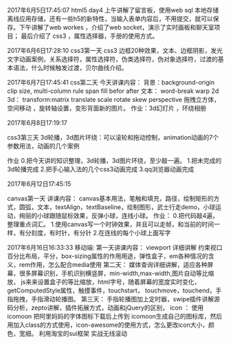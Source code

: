 2017年6月5日17:45:07
 html5 day4
 上午讲解了留言板，使用web sql  本地存储 离线应用存储，还有一些h5的新特性，当输入表单内容后，不用提交，就可以保存。下午讲解了web workes ，介绍了web socket，演示了实时画板和聊天室项目； 最后介绍了 css3  ，属性选择器，手册的使用方式。

2017年6月6日17:28:10
css3第一天
css3 边框20种效果，文本、边框阴影，发光文字动画案例，关系选择符，属性选择符，伪类选择符，伪对象选择符，过渡的基本语法，什么时候触发过渡，贝尔曲线介绍。

2017年6月7日17:45:41
css第二天
今天讲课内容：
背景：background-origin clip size, multi-column rule span fill befor after 
文本： word-break warp
2d 3d： transform:matrix translate scale rotate skew perspective
拖拽立方体，空间移动 ，旋转轴设置，变形背面新的图片。
作业：3d幻灯片 ，环绕相册

2017年6月8日17:19:17

css3第三天
3d轮播，3d图片环绕：可以滚轮和拖动控制，animation动画的7个参数用法，动画的几个案例

作业
0.把今天讲的知识整理，3d轮播，3d图片环绕，至少敲一遍。
1.把未完成的3d轮播完成
2.把手心输入法的几个css3动画完成
3.qq浏览器动画完成

2017年6月12日17:45:15

canvas第一天
讲课内容：
    canvas基本用法，笔触和填充，路径，绘制矩形的方式，圆弧，文本，textAlign，textBaseline，绘制图形，武士行走demo，小球运动，绚丽的小球跟随鼠标效果，反弹小球，连线小球。
作业：
    0.把代码敲4遍，整理重点词汇。 
    1.使用canvas写一个时钟效果，并且可以走帧，和当前的时间一样，有分刻度，有时针，有分针
    2.在连线的每个小球上面写字

2017年6月16日16:33:33
移动端:
第一天讲课内容：
viewport 详细讲解
约束视口
百分比布局，平分，box-sizing属性的作用用途，弹性盒子，em各种情况的含义，rem作用，怎么配合media使用
第二天：
媒体查询详细讲解，适应各种屏幕，很多屏幕识别，手机识别横竖屏，min-width,max-width,图片自动等比缩放，
js来来设置盒子的等比缩放，html字号，随着屏幕的宽度实时变化，getComputedStyle属性，触摸事件，touchstart，
touchmove，touchend，手指拖拽，手指滑动轮播图。
第三天：
手指轮播图加上定时器，swipe插件讲解源码分析，zepto讲解，插件拓展方式，动画和jQuery的区别，
icon ： 使用 icomoon 把阿里妈妈的字体图标下载后上传到 icomoon生成自己的图标库，然后用加入class的方式使用，icon-awesome的使用方式，怎么更改icon大小，颜色，宽细。
利用淘宝的sui框架 实战无线滚动

